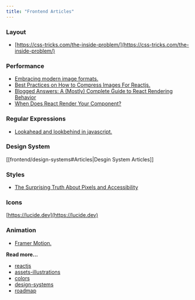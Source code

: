 ```yaml
---
title: "Frontend Articles"
---
```


### Layout

* [https://css-tricks.com/the-inside-problem/](https://css-tricks.com/the-inside-problem/)

### Performance

* [Embracing modern image formats.](https://www.joshwcomeau.com/performance/embracing-modern-image-formats)
* [Best Practices on How to Compress Images For Reactjs.](https://tamalweb.com/compress-images-reactjs#use-webpavif-images-for-even-better-compression)
* [Blogged Answers: A (Mostly) Complete Guide to React Rendering Behavior](https://blog.isquaredsoftware.com/2020/05/blogged-answers-a-mostly-complete-guide-to-react-rendering-behavior/)
* [When Does React Render Your Component?](https://www.zhenghao.io/posts/react-rerender)

### Regular Expressions

* [Lookahead and lookbehind in javascript.](https://javascript.info/regexp-lookahead-lookbehind)

### Design System
[[frontend/design-systems#Articles|Desgin System Articles]]

### Styles
- [The Surprising Truth About Pixels and Accessibility](https://www.joshwcomeau.com/css/surprising-truth-about-pixels-and-accessibility/)

### Icons
[https://lucide.dev](https://lucide.dev)

### Animation
- [Framer Motion.](https://www.framer.com/motion/)

**Read more...**
- [reactjs](reactjs/reactjs.md)
- [assets-illustrations](frontend/assets-illustrations.md)
- [colors](frontend/colors.md)
- [design-systems](frontend/design-systems.md)
- [roadmap](frontend/roadmap.md)